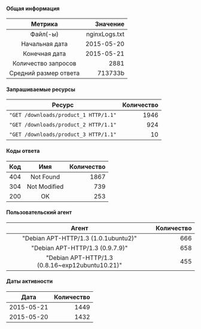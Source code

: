 
#### Общая информация

|        Метрика        |     Значение |
|:---------------------:|-------------:|
|       Файл(-ы)        | nginxLogs.txt |
|    Начальная дата     |  2015-05-20 |
|     Конечная дата     |  2015-05-21 |
|  Количество запросов  |  2881 |
| Средний размер ответа |  713733b |

#### Запрашиваемые ресурсы

|     Ресурс      | Количество |
|:---------------:|-----------:|
|  `"GET /downloads/product_1 HTTP/1.1"`  |   1946  |
|  `"GET /downloads/product_2 HTTP/1.1"`  |   924  |
|  `"GET /downloads/product_3 HTTP/1.1"`  |   10  |

#### Коды ответа

| Код |          Имя          | Количество |
|:---:|:---------------------:|-----------:|
| 404 |  Not Found |  1867  |
| 304 |  Not Modified |  739  |
| 200 |  OK |  253  |

#### Пользовательский агент

|     Агент      | Количество |
|:---------------:|-----------:|
|  "Debian APT-HTTP/1.3 (1.0.1ubuntu2)"  |   666  |
|  "Debian APT-HTTP/1.3 (0.9.7.9)"  |   658  |
|  "Debian APT-HTTP/1.3 (0.8.16~exp12ubuntu10.21)"  |   455  |

#### Даты активности

|     Дата      | Количество |
|:---------------:|-----------:|
|  2015-05-21  |   1449  |
|  2015-05-20  |   1432  |
